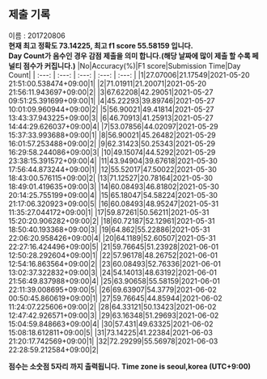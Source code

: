 


  
## 제출 기록  
이름 : 201720806  
**현재 최고 정확도 73.14225, 최고 f1 score 55.58159 입니다.**  
**Day Count가 음수인 경우 감점 제출을 의미 합니다.(해당 날짜에 많이 제출 할 수록 페널티 점수가 커집니다.)**
|No|Accuracy(%)|F1 score|Submission Time|Day Count|
| :---: | :---: | :---: | :---: | :---: |
|1|27.07006|21.17549|2021-05-20 21:51:00.538474+09:00|1|
|2|71.01911|21.20071|2021-05-20 21:56:11.943697+09:00|2|
|3|67.62208|42.29051|2021-05-27 09:51:25.391699+09:00|1|
|4|45.22293|39.89746|2021-05-27 10:01:09.960944+09:00|2|
|5|56.90021|49.41814|2021-05-27 13:43:37.943225+09:00|3|
|6|46.70913|41.25913|2021-05-27 14:44:29.626037+09:00|4|
|7|53.07856|44.02097|2021-05-29 15:37:33.993688+09:00|1|
|8|56.90021|45.26482|2021-05-29 16:01:57.253488+09:00|2|
|9|62.31423|50.25343|2021-05-29 16:29:58.244086+09:00|3|
|10|49.15074|44.5292|2021-05-29 23:38:15.391572+09:00|4|
|11|43.94904|39.67618|2021-05-30 17:56:44.873244+09:00|1|
|12|55.52017|47.50022|2021-05-30 18:43:00.576115+09:00|2|
|13|71.12527|20.78164|2021-05-30 18:49:01.419635+09:00|3|
|14|60.08493|46.81802|2021-05-30 20:14:25.755199+09:00|4|
|15|65.18047|54.58224|2021-05-30 21:17:06.320923+09:00|5|
|16|60.08493|48.95247|2021-05-31 11:35:27.044172+09:00|1|
|17|59.87261|50.56211|2021-05-31 15:20:20.906282+09:00|2|
|18|60.72187|52.12961|2021-05-31 18:50:40.193368+09:00|3|
|19|64.862|55.22886|2021-05-31 22:06:20.958426+09:00|4|
|20|64.1189|52.60507|2021-05-31 22:27:16.424496+09:00|5|
|21|59.76645|51.23928|2021-06-01 12:50:28.292604+09:00|1|
|22|57.96178|48.26752|2021-06-01 12:54:16.863564+09:00|2|
|23|60.08493|52.76336|2021-06-01 13:02:37.322832+09:00|3|
|24|54.14013|48.63192|2021-06-01 21:56:49.837988+09:00|4|
|25|63.90658|55.58159|2021-06-01 22:11:39.008695+09:00|5|
|26|69.63907|54.3779|2021-06-02 00:50:45.860619+09:00|1|
|27|59.76645|44.85944|2021-06-02 11:24:07.225606+09:00|2|
|28|64.33121|50.13423|2021-06-02 12:47:42.926571+09:00|3|
|29|63.16348|51.29693|2021-06-02 15:04:59.848663+09:00|4|
|30|57.431|49.63325|2021-06-02 15:08:18.612811+09:00|5|
|31|73.14225|41.22384|2021-06-03 21:20:17.742569+09:00|1|
|32|72.29299|55.56978|2021-06-03 22:28:59.212584+09:00|2|


**점수는 소숫점 5자리 까지 출력됩니다.**
**Time zone is seoul,korea (UTC+9:00)**

